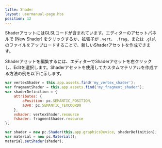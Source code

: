 ```yaml
---
title: Shader
layout: usermanual-page.hbs
position: 12
---
```


ShaderアセットにはGLSLコードが含まれています。エディターのアセットパネルで [New Shader] をクリックするか、拡張子が ```.vert```、 ```.frag```、または ```.glsl``` のファイルをアップロードすることで、新しいShaderアセットを作成できます。

Shaderアセットを編集するには、エディターでShaderアセットを右クリックし、Editを選択します。Shaderアセットを使用してカスタムマテリアルを作成する方法の例を以下に示します。

```javascript
var vertexShader = this.app.assets.find('my_vertex_shader');
var fragmentShader = this.app.assets.find('my_fragment_shader');
var shaderDefinition = {
    attributes: {
        aPosition: pc.SEMANTIC_POSITION,
        aUv0: pc.SEMANTIC_TEXCOORD0
    },
    vshader: vertexShader.resource
    fshader: fragmentShader.resource
};

var shader = new pc.Shader(this.app.graphicsDevice, shaderDefinition);
var material = new pc.Material();
material.setShader(shader);
```
